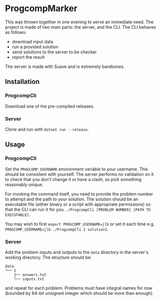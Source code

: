# ProgcompMarker

This was thrown together in one evening to serve an immediate need.
The project is made of two main parts: the server, and the CLI.
The CLI behaves as follows:
- download input data
- run a provided solution
- send solutions to the server to be checker
- report the result

The server is made with Suave and is extremely barebones.

## Installation

### ProgcompCli

Download one of the pre-compiled releases.

### Server

Clone and run with `dotnet run --release`.

## Usage

### ProgcompCli

Set the `PROGCOMP_USERNAME` environment variable to your username.
This should be consistent with yourself.
The server performs no validation on it to check that you don't change it or have a clash, so pick something reasonably unique.

For invoking the command itself, you need to provide the problem number to attempt and the path to your solution.
The solution should be an executable file (either binary or a script with appropriate permissions) so that the CLI can run it for you.
`./ProgcompCli [PROBLEM NUMBER] [PATH TO EXECUTABLE]`.

You may wish to first `export PROGCOMP_USERNAME=jlb` or set it each time e.g. `PROGCOMP_USERNAME=jlb ./ProgcompCli 1 solution1`.

### Server

Add the problem inputs and outputs to the `data` directory in the server's working directory. The structure should be:
```
data
└── 1
    ├── answers.txt
    └── inputs.txt
```
and repeat for each problem.
Problems must have integral names for now (bounded by 64-bit unsigned integer which should be more than enough).
